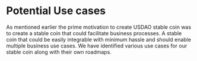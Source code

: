 # Potential Use cases

As mentioned earlier the prime motivation to create USDAO stable coin was to create a stable coin that could facilitate business processes. A stable coin that could be easily integrable with minimum hassle and should enable multiple business use cases. We have identified various use cases for our stable coin along with their own roadmaps.

